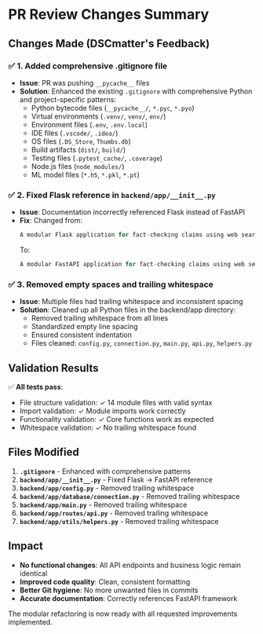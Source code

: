 # PR Review Changes Summary

## Changes Made (DSCmatter's Feedback)

### ✅ 1. Added comprehensive .gitignore file
- **Issue**: PR was pushing `__pycache__` files
- **Solution**: Enhanced the existing `.gitignore` with comprehensive Python and project-specific patterns:
  - Python bytecode files (`__pycache__/`, `*.pyc`, `*.pyo`)
  - Virtual environments (`.venv/`, `venv/`, `env/`)
  - Environment files (`.env`, `.env.local`)
  - IDE files (`.vscode/`, `.idea/`)
  - OS files (`.DS_Store`, `Thumbs.db`)
  - Build artifacts (`dist/`, `build/`)
  - Testing files (`.pytest_cache/`, `.coverage`)
  - Node.js files (`node_modules/`)
  - ML model files (`*.h5`, `*.pkl`, `*.pt`)

### ✅ 2. Fixed Flask reference in `backend/app/__init__.py`
- **Issue**: Documentation incorrectly referenced Flask instead of FastAPI
- **Fix**: Changed from:
  ```python
  A modular Flask application for fact-checking claims using web search and ML models.
  ```
  To:
  ```python
  A modular FastAPI application for fact-checking claims using web search and ML models.
  ```

### ✅ 3. Removed empty spaces and trailing whitespace
- **Issue**: Multiple files had trailing whitespace and inconsistent spacing
- **Solution**: Cleaned up all Python files in the backend/app directory:
  - Removed trailing whitespace from all lines
  - Standardized empty line spacing
  - Ensured consistent indentation
  - Files cleaned: `config.py`, `connection.py`, `main.py`, `api.py`, `helpers.py`

## Validation Results

✅ **All tests pass**:
- File structure validation: ✓ 14 module files with valid syntax
- Import validation: ✓ Module imports work correctly  
- Functionality validation: ✓ Core functions work as expected
- Whitespace validation: ✓ No trailing whitespace found

## Files Modified

1. **`.gitignore`** - Enhanced with comprehensive patterns
2. **`backend/app/__init__.py`** - Fixed Flask → FastAPI reference
3. **`backend/app/config.py`** - Removed trailing whitespace
4. **`backend/app/database/connection.py`** - Removed trailing whitespace
5. **`backend/app/main.py`** - Removed trailing whitespace
6. **`backend/app/routes/api.py`** - Removed trailing whitespace
7. **`backend/app/utils/helpers.py`** - Removed trailing whitespace

## Impact

- **No functional changes**: All API endpoints and business logic remain identical
- **Improved code quality**: Clean, consistent formatting
- **Better Git hygiene**: No more unwanted files in commits
- **Accurate documentation**: Correctly references FastAPI framework

The modular refactoring is now ready with all requested improvements implemented.